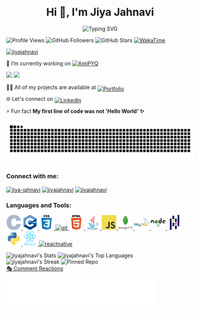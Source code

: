 <h1 align="center">Hi 👋, I'm Jiya Jahnavi</h1>
<p align="center">
  <img src="https://readme-typing-svg.demolab.com?font=Fira+Code&pause=1000&width=480&color=6EC9FF&lines=Full+Stack+Development+expert;Learning+App+Development;Exploring+Machine+Learning;Exploring+Data+Science" alt="Typing SVG" />
</p>
 
<p align="left"> 
  <img src="https://komarev.com/ghpvc/?username=jiyajahnavi&style=for-the-badge&label=Profile%20Views&color=8A2BE2&logo=github" alt="Profile Views" />
  <img src="https://img.shields.io/github/followers/jiyajahnavi?style=for-the-badge&logo=github&label=Followers&color=0d8abc" alt="GitHub Followers" />
  <img src="https://img.shields.io/github/stars/jiyajahnavi?style=for-the-badge&logo=github&label=Stars&color=FFA500" alt="GitHub Stars" />
  <a href="https://wakatime.com/@jiyajahnavi">
    <img src="https://wakatime.com/badge/user/018b7c34-66c0-414f-bed4-3cc0802eb59d.svg?style=for-the-badge" alt="WakaTime" />
  </a>
</p>


<p align="left"> <a href="https://github.com/ryo-ma/github-profile-trophy"><img src="https://github-profile-trophy.vercel.app/?username=jiyajahnavi" alt="jiyajahnavi" /></a> </p>

🔭 I’m currently working on [![AmiPYQ](https://img.shields.io/badge/AmiPYQ-Project-orange?style=flat&logo=github&logoColor=white&color=orange&labelColor=ff7e5f)](https://github.com/jiyajahnavi/AmiPYQ)

![](https://img.shields.io/badge/🌱%20I’m%20currently%20learning-%234ea94b?style=for-the-badge&logoColor=white)
![](https://img.shields.io/badge/React%20Native-20232A?style=for-the-badge&logo=react&logoColor=61DAFB)

  
👨‍💻 All of my projects are available at 
  <a href="https://jiya-jahnavi-portfolio.netlify.app/">
    <img 
      src="https://img.shields.io/badge/Portfolio-Visit-orange?style=flat&logo=firefox&logoColor=white&color=ff7e5f&labelColor=ffa500" 
      style="position: relative; top: 4px;" 
      alt="Portfolio" />
  </a>

 🌐 Let's connect on 
  <a href="https://www.linkedin.com/in/jiya-jahnavi">
    <img 
      src="https://img.shields.io/badge/LinkedIn-blue?style=flat&logo=linkedin&logoColor=white&color=0a66c2&labelColor=004182" 
      style="position: relative; top: 4px;" 
      alt="LinkedIn" />
  </a>
  

⚡ Fun fact   **My first line of code was not 'Hello World' ✨**


<picture align="center">
  <source media="(prefers-color-scheme: dark)" srcset="https://raw.githubusercontent.com/mglsj/mglsj/snake/github-snake-dark.svg" />
  <source media="(prefers-color-scheme: light)" srcset="https://raw.githubusercontent.com/mglsj/mglsj/snake/github-snake.svg" />
  <img alt="github-snake" src="https://raw.githubusercontent.com/mglsj/mglsj/snake/github-snake.svg" />
</picture>

<h3 align="left">Connect with me:</h3>
<p align="left">
<a href="https://linkedin.com/in/jiya-jahnavi" target="blank"><img align="center" src="https://raw.githubusercontent.com/rahuldkjain/github-profile-readme-generator/master/src/images/icons/Social/linked-in-alt.svg" alt="jiya-jahnavi" height="30" width="40" /></a>
<a href="https://www.hackerrank.com/jiyajahnavi" target="blank"><img align="center" src="https://raw.githubusercontent.com/rahuldkjain/github-profile-readme-generator/master/src/images/icons/Social/hackerrank.svg" alt="jiyajahnavi" height="30" width="40" /></a>
<a href="https://www.leetcode.com/jiyajahnavi" target="blank"><img align="center" src="https://raw.githubusercontent.com/rahuldkjain/github-profile-readme-generator/master/src/images/icons/Social/leet-code.svg" alt="jiyajahnavi" height="30" width="40" /></a>
</p>

<h3 align="left">Languages and Tools:</h3>
<p align="left"> <a href="https://www.cprogramming.com/" target="_blank" rel="noreferrer"> <img src="https://raw.githubusercontent.com/devicons/devicon/master/icons/c/c-original.svg" alt="c" width="40" height="40"/> </a> <a href="https://www.w3schools.com/cpp/" target="_blank" rel="noreferrer"> <img src="https://raw.githubusercontent.com/devicons/devicon/master/icons/cplusplus/cplusplus-original.svg" alt="cplusplus" width="40" height="40"/> </a> <a href="https://www.w3schools.com/css/" target="_blank" rel="noreferrer"> <img src="https://raw.githubusercontent.com/devicons/devicon/master/icons/css3/css3-original-wordmark.svg" alt="css3" width="40" height="40"/> </a> <a href="https://git-scm.com/" target="_blank" rel="noreferrer"> <img src="https://www.vectorlogo.zone/logos/git-scm/git-scm-icon.svg" alt="git" width="40" height="40"/> </a> <a href="https://www.w3.org/html/" target="_blank" rel="noreferrer"> <img src="https://raw.githubusercontent.com/devicons/devicon/master/icons/html5/html5-original-wordmark.svg" alt="html5" width="40" height="40"/> </a> <a href="https://www.java.com" target="_blank" rel="noreferrer"> <img src="https://raw.githubusercontent.com/devicons/devicon/master/icons/java/java-original.svg" alt="java" width="40" height="40"/> </a> <a href="https://developer.mozilla.org/en-US/docs/Web/JavaScript" target="_blank" rel="noreferrer"> <img src="https://raw.githubusercontent.com/devicons/devicon/master/icons/javascript/javascript-original.svg" alt="javascript" width="40" height="40"/> </a> <a href="https://www.mongodb.com/" target="_blank" rel="noreferrer"> <img src="https://raw.githubusercontent.com/devicons/devicon/master/icons/mongodb/mongodb-original-wordmark.svg" alt="mongodb" width="40" height="40"/> </a> <a href="https://www.mysql.com/" target="_blank" rel="noreferrer"> <img src="https://raw.githubusercontent.com/devicons/devicon/master/icons/mysql/mysql-original-wordmark.svg" alt="mysql" width="40" height="40"/> </a> <a href="https://nodejs.org" target="_blank" rel="noreferrer"> <img src="https://raw.githubusercontent.com/devicons/devicon/master/icons/nodejs/nodejs-original-wordmark.svg" alt="nodejs" width="40" height="40"/> </a> <a href="https://pandas.pydata.org/" target="_blank" rel="noreferrer"> <img src="https://raw.githubusercontent.com/devicons/devicon/2ae2a900d2f041da66e950e4d48052658d850630/icons/pandas/pandas-original.svg" alt="pandas" width="40" height="40"/> </a> <a href="https://www.python.org" target="_blank" rel="noreferrer"> <img src="https://raw.githubusercontent.com/devicons/devicon/master/icons/python/python-original.svg" alt="python" width="40" height="40"/> </a> <a href="https://reactjs.org/" target="_blank" rel="noreferrer"> <img src="https://raw.githubusercontent.com/devicons/devicon/master/icons/react/react-original-wordmark.svg" alt="react" width="40" height="40"/> </a> <a href="https://reactnative.dev/" target="_blank" rel="noreferrer"> <img src="https://reactnative.dev/img/header_logo.svg" alt="reactnative" width="40" height="40"/> </a> </p>



<div align="left">
  <img src="https://github-readme-stats.vercel.app/api?username=jiyajahnavi&theme=vision-friendly-dark&show_icons=true&hide_border=true&count_private=true" alt="jiyajahnavi's Stats" height="180"/>
  <img src="https://github-readme-stats.vercel.app/api/top-langs/?username=jiyajahnavi&theme=vision-friendly-dark&show_icons=true&hide_border=true&layout=compact" alt="jiyajahnavi's Top Languages" height="180"/>
</div>
<div align="left">
  <img src="https://github-readme-streak-stats.herokuapp.com/?user=jiyajahnavi&theme=vision-friendly-dark&hide_border=true" alt="jiyajahnavi's Streak" height="180"/>
  <img src="https://github-readme-stats.vercel.app/api/pin/?username=jiyajahnavi&repo=amipyq&cache_seconds=86400&theme=vision-friendly-dark" alt="Pinned Repo" height="180"/>
</div>
   <tr>
    <th><a href="source/plugins/leetcode/README.md">🎭 Comment Reactions</a></th>
        <td>
           <img width="400" src="https://github.com/lowlighter/metrics/blob/examples/metrics.plugin.reactions.svg" />
      </td>
      </tr>
